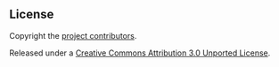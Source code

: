 ## License

Copyright the [project contributors](CONTRIBUTORS.md).

Released under a  [Creative Commons Attribution 3.0 Unported License](http://creativecommons.org/licenses/by/3.0/).
